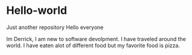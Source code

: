 # Hello-world
Just another repository
Hello everyone

Im Derrick, I am new to software devolpment. I have traveled around the world.
I have eaten alot of different food but my favorite food is pizza.
